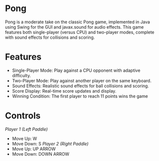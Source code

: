 # Pong
Pong is a moderate take on the classic Pong game, implemented in Java using Swing for the GUI and javax.sound for audio effects. This game features both single-player (versus CPU) and two-player modes, complete with sound effects for collisions and scoring.

# Features
- Single-Player Mode: Play against a CPU opponent with adaptive difficulty.
- Two-Player Mode: Play against another player on the same keyboard.
- Sound Effects: Realistic sound effects for ball collisions and scoring.
- Score Display: Real-time score updates and display.
- Winning Condition: The first player to reach 11 points wins the game

# Controls
*Player 1 (Left Paddle)*
- Move Up: W
- Move Down: S
*Player 2 (Right Paddle)*
- Move Up: UP ARROW
- Move Down: DOWN ARROW
